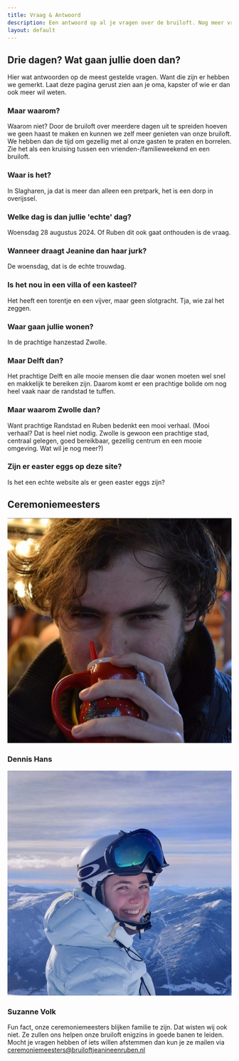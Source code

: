 ```yaml
---
title: Vraag & Antwoord
description: Een antwoord op al je vragen over de bruiloft. Nog meer vragen? Mail de ceremoniemeesters!
layout: default
---
```

## Drie dagen? Wat gaan jullie doen dan?
Hier wat antwoorden op de meest gestelde vragen. Want die zijn er hebben we gemerkt. Laat deze pagina gerust zien aan je
oma, kapster of wie er dan ook meer wil weten.

### Maar waarom?
Waarom niet? Door de bruiloft over meerdere dagen uit te spreiden hoeven we geen haast te maken en kunnen we zelf meer
genieten van onze bruiloft. We hebben dan de tijd om gezellig met al onze gasten te praten en borrelen. Zie het als een
kruising tussen een vrienden-/familieweekend en een bruiloft.

### Waar is het?
In Slagharen, ja dat is meer dan alleen een pretpark, het is een dorp in overijssel.

### Welke dag is dan jullie 'echte' dag?
Woensdag 28 augustus 2024. Of Ruben dit ook gaat onthouden is de vraag.

### Wanneer draagt Jeanine dan haar jurk?
De woensdag, dat is de echte trouwdag.

### Is het nou in een villa of een kasteel?
Het heeft een torentje en een vijver, maar geen slotgracht. Tja, wie zal het zeggen.

### Waar gaan jullie wonen?
In de prachtige hanzestad Zwolle.

### Maar Delft dan?
Het prachtige Delft en alle mooie mensen die daar wonen moeten wel snel en makkelijk te bereiken zijn. Daarom komt er
een prachtige bolide om nog heel vaak naar de randstad te tuffen.

### Maar waarom Zwolle dan?
Want prachtige Randstad en Ruben bedenkt een mooi verhaal. (Mooi verhaal? Dat is heel niet nodig. Zwolle is gewoon een
prachtige stad, centraal gelegen, goed bereikbaar, gezellig centrum en een mooie omgeving. Wat wil je nog meer?)

### Zijn er easter eggs op deze site?
Is het een echte website als er geen easter eggs zijn?

## Ceremoniemeesters
<div class="w-full flex mb-4">
<div class="p-2 md:p-10">
<img src="/images/de_meest_sexy_man.jpg" alt="Dennis Hans" class="rounded-full">
<h3 class="w-full text-center text-xl md:text-2xl mt-4">Dennis Hans</h3>
</div>
<div class="p-2 md:p-10">
<img src="/images/suzanne_volk.jpg" alt="Suzanne Volk" class="rounded-full">
<h3 class="w-full text-center text-xl md:text-2xl mt-4">Suzanne Volk</h3>
</div>
</div>

Fun fact, onze ceremoniemeesters blijken familie te zijn. Dat wisten wij ook niet. Ze zullen ons helpen onze bruiloft
enigzins in goede banen te leiden. Mocht je vragen hebben of iets willen afstemmen dan kun je ze mailen
via <a href="mailto:ceremoniemeesters@bruiloftjeanineenruben.nl" class="break-all">ceremoniemeesters@bruiloftjeanineenruben.nl</a>
